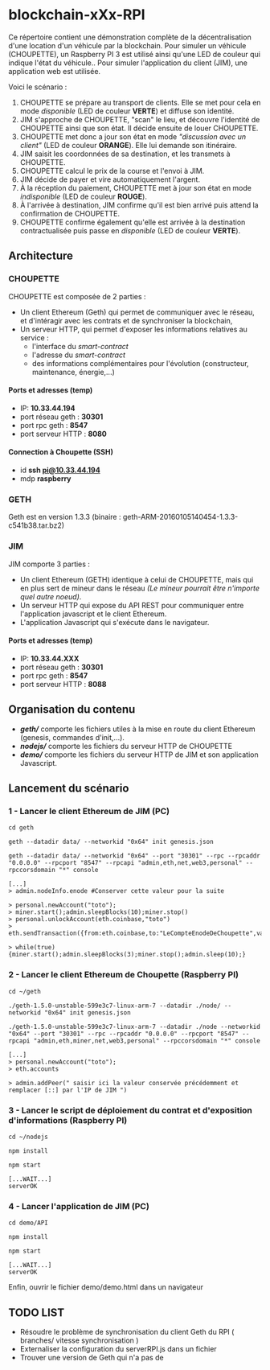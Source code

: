 # blockchain-xXx-RPI

Ce répertoire contient une démonstration complète de la décentralisation d'une location d'un véhicule par la blockchain.
Pour simuler un véhicule (CHOUPETTE), un Raspberry PI 3 est utilisé ainsi qu'une LED de couleur qui indique l'état du véhicule..
Pour simuler l'application du client (JIM), une application web est utilisée.

Voici le scénario :

1. CHOUPETTE se prépare au transport de clients. Elle se met pour cela en mode *disponible* (LED de couleur **VERTE**) et diffuse son identité.
2. JIM s'approche de CHOUPETTE, "scan" le lieu, et découvre l'identité de CHOUPETTE ainsi que son état. Il décide ensuite de louer CHOUPETTE.
3. CHOUPETTE met donc a jour son état en mode *"discussion avec un client"* (LED de couleur **ORANGE**). Elle lui demande son itinéraire.
4. JIM saisit les coordonnées de sa destination, et les transmets à CHOUPETTE.
5. CHOUPETTE calcul le prix de la course et l'envoi à JIM.
6. JIM décide de payer et vire automatiquement l'argent.
7. À la réception du paiement, CHOUPETTE met à jour son état en mode *indisponible* (LED de couleur **ROUGE**).
8. À l'arrivée à destination, JIM confirme qu'il est bien arrivé puis attend la confirmation de CHOUPETTE.
9. CHOUPETTE confirme également qu'elle est arrivée à la destination contractualisée puis passe en *disponible* (LED de couleur **VERTE**).

## Architecture
### CHOUPETTE

CHOUPETTE est composée de 2 parties :

* Un client Ethereum (Geth) qui permet de communiquer avec le réseau, et d'intéragir avec les contrats et de synchroniser la blockchain,
* Un serveur HTTP, qui permet d'exposer les informations relatives au service :
    * l'interface du *smart-contract*
    * l'adresse du *smart-contract*
    * des informations complémentaires pour l'évolution (constructeur, maintenance, énergie,...)

#### Ports et adresses (temp)
* IP: **10.33.44.194**
* port réseau geth : **30301**
* port rpc geth : **8547**
* port serveur HTTP : **8080**

#### Connection à Choupette (SSH)
* id **ssh pi@10.33.44.194**
* mdp **raspberry**


### GETH
Geth est en version 1.3.3 (binaire : geth-ARM-20160105140454-1.3.3-c541b38.tar.bz2)

### JIM

JIM comporte 3 parties :

* Un client Ethereum (GETH) identique à celui de CHOUPETTE, mais qui en plus sert de mineur dans le réseau *(Le mineur pourrait être n'importe quel autre noeud)*.
* Un serveur HTTP qui expose du API REST pour communiquer entre l'application javascript et le client Ethereum.
* L'application Javascript qui s'exécute dans le navigateur.

#### Ports et adresses (temp)
* IP: **10.33.44.XXX**
* port réseau geth : **30301**
* port rpc geth : **8547**
* port serveur HTTP : **8088**


## Organisation du contenu

* ***geth/*** comporte les fichiers utiles à la mise en route du client Ethereum (genesis, commandes d'init,...).
* ***nodejs/*** comporte les fichiers du serveur HTTP de CHOUPETTE
* ***demo/*** comporte les fichiers du serveur HTTP de JIM et son application Javascript.

## Lancement du scénario

### 1 - Lancer le client Ethereum de JIM (PC)

```
cd geth

geth --datadir data/ --networkid "0x64" init genesis.json

geth --datadir data/ --networkid "0x64" --port "30301" --rpc --rpcaddr "0.0.0.0" --rpcport "8547" --rpcapi "admin,eth,net,web3,personal" --rpccorsdomain "*" console

[...]
> admin.nodeInfo.enode #Conserver cette valeur pour la suite

> personal.newAccount("toto");
> miner.start();admin.sleepBlocks(10);miner.stop()
> personal.unlockAccount(eth.coinbase,"toto")
> eth.sendTransaction({from:eth.coinbase,to:"LeCompteEnodeDeChoupette",value:web3.toWei(10,"ether")})

> while(true){miner.start();admin.sleepBlocks(3);miner.stop();admin.sleep(10);}

```

### 2 - Lancer le client Ethereum de Choupette (Raspberry PI)

```
cd ~/geth

./geth-1.5.0-unstable-599e3c7-linux-arm-7 --datadir ./node/ --networkid "0x64" init genesis.json

./geth-1.5.0-unstable-599e3c7-linux-arm-7 --datadir ./node --networkid "0x64" --port "30301" --rpc --rpcaddr "0.0.0.0" --rpcport "8547" --rpcapi "admin,eth,miner,net,web3,personal" --rpccorsdomain "*" console

[...]
> personal.newAccount("toto");
> eth.accounts

> admin.addPeer(" saisir ici la valeur conservée précédemment et remplacer [::] par l'IP de JIM ")
```

### 3 - Lancer le script de déploiement du contrat et d'exposition d'informations (Raspberry PI)

```
cd ~/nodejs

npm install

npm start

[...WAIT...]
serverOK
```
### 4 - Lancer l'application de JIM (PC)

```
cd demo/API

npm install

npm start

[...WAIT...]
serverOK

```
Enfin, ouvrir le fichier demo/demo.html dans un navigateur


## TODO LIST

* Résoudre le problème de synchronisation du client Geth du RPI ( branches/ vitesse synchronisation )
* Externaliser la configuration du serverRPI.js dans un fichier
* Trouver une version de Geth qui n'a pas de 

